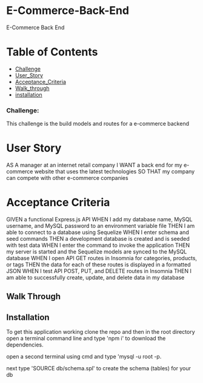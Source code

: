 # E-Commerce-Back-End
E-Commerce Back End

# Table of Contents
* [Challenge]()
* [User_Story]()
* [Acceptance_Criteria]()
* [Walk_through](#walk-through)
* [installation](#installation)
  
### Challenge:
This challenge is the build models and routes for a e-commerce backend

# User Story

AS A manager at an internet retail company
I WANT a back end for my e-commerce website that uses the latest technologies
SO THAT my company can compete with other e-commerce companies

# Acceptance Criteria

GIVEN a functional Express.js API
WHEN I add my database name, MySQL username, and MySQL password to an environment variable file
THEN I am able to connect to a database using Sequelize
WHEN I enter schema and seed commands
THEN a development database is created and is seeded with test data
WHEN I enter the command to invoke the application
THEN my server is started and the Sequelize models are synced to the MySQL database
WHEN I open API GET routes in Insomnia for categories, products, or tags
THEN the data for each of these routes is displayed in a formatted JSON
WHEN I test API POST, PUT, and DELETE routes in Insomnia
THEN I am able to successfully create, update, and delete data in my database

## Walk Through




## Installation
To get this application working clone the repo and then in the root directory open a terminal command line and type 'npm i' to download the dependencies. 

open a second terminal using cmd and type 'mysql -u root -p. 

next type 'SOURCE db/schema.spl' to create the schema (tables) for your db

